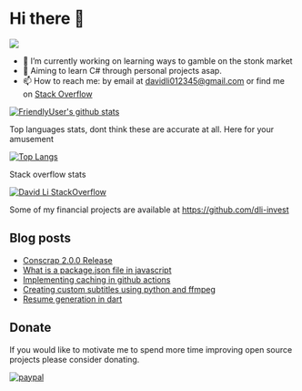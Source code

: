 # Hi there 👋
![](https://komarev.com/ghpvc/?username=FriendlyUser&color=blue)
<!--
**FriendlyUser/FriendlyUser** is a ✨ _special_ ✨ repository because its `README.md` (this file) appears on your GitHub profile.

Here are some ideas to get you started:
- 🌱 I’m currently learning ...
- 👯 I’m looking to collaborate on ...
- 🤔 I’m looking for help with ...
- 💬 Ask me about ...
- 📫 How to reach me: ...
- 😄 Pronouns: ...
- ⚡ Fun fact: ...
-->


- 🔭 I’m currently working on learning ways to gamble on the stonk market
- 🤔 Aiming to learn C# through personal projects asap.
- 📫 How to reach me: by email at davidli012345@gmail.com or find me on [Stack Overflow](https://stackoverflow.com/users/10226731/grandfleet)

[![FriendlyUser's github stats](https://github-readme-stats.vercel.app/api?username=FriendlyUser)](https://github.com/anuraghazra/github-readme-stats)


Top languages stats, dont think these are accurate at all. Here for your amusement


[![Top Langs](https://github-readme-stats.vercel.app/api/top-langs/?username=FriendlyUser&hide=Tex,html,Vue,Css,Jupyter%20Notebook,HLSL,Shell&langs_count=15)](https://github.com/anuraghazra/github-readme-stats)


Stack overflow stats


[![David Li StackOverflow](https://github-readme-stackoverflow.vercel.app/?userID=10226731)](https://stackoverflow.com/users/10226731/grandfleet)

Some of my financial projects are available at https://github.com/dli-invest

## Blog posts
<!-- BLOG-POST-LIST:START -->
- [Conscrap 2.0.0 Release](https://friendlyuser.github.io/posts/stonks/conscrap_2.0.0_release)
- [What is a package.json file in javascript](https://friendlyuser.github.io/posts/tech/js/what_is_a_package_json_file/)
- [Implementing caching in github actions](https://friendlyuser.github.io/posts/tech/scripting/caching_with_github_actions/)
- [Creating custom subtitles using python and ffmpeg](https://friendlyuser.github.io/posts/tech/scripting/creating_my_own_subs/)
- [Resume generation in dart](https://friendlyuser.github.io/posts/tech/flutter/resume_generation_dart/)
<!-- BLOG-POST-LIST:END -->

## Donate
If you would like to motivate me to spend more time improving open source projects please consider donating.

[![paypal](https://www.paypalobjects.com/en_US/i/btn/btn_donateCC_LG.gif)](https://www.paypal.com/cgi-bin/webscr?cmd=_donations&business=Z6M6Y83D3URSU&item_name=Motivating+me+to+continue+to+produce+open+source+projects&currency_code=CAD)
